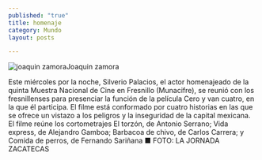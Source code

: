```yaml
---
published: "true"
title: homenaje
category: Mundo
layout: posts

---
```


![joaquin zamora](http://i.imgur.com/sb2HFQ0m.jpg)Joaquin zamora

Este miércoles por la noche, Silverio Palacios, el actor homenajeado de la quinta Muestra Nacional de Cine en Fresnillo (Munacifre), se reunió con los fresnillenses para presenciar la función de la película Cero y van cuatro, en la que él participa. El filme está conformado por cuatro historias en las que se ofrece un vistazo a los peligros y la inseguridad de la capital mexicana. El filme reúne los cortometrajes El torzón, de Antonio Serrano; Vida express, de Alejandro Gamboa; Barbacoa de chivo, de Carlos Carrera;  y Comida de perros, de Fernando Sariñana 
■ FOTO: LA JORNADA ZACATECAS
